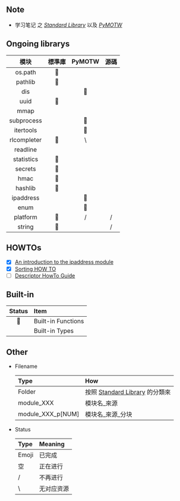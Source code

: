 ## Note
- 学习笔记 之 [*Standard Library*](https://docs.python.org/3/library/) 以及 [*PyMOTW*](https://pymotw.com/3/)


## Ongoing librarys 

| 模块 | 標準庫 | PyMOTW | 源碼 | 
| :---: | :---: | :---: | :---: |
| os.path | 🤪 |  |  | 
| pathlib | 🤪 |  |  | 
| dis |  | 🤪 |  | 
| uuid | 🤪 |  |  | 
| mmap |  |  |  | 
| subprocess |  | 🤪 |  | 
| itertools |  | 🤪 |  |
| rlcompleter | 🤪 | \ |  |
| readline |  |  |  | 
| statistics | 🤪 |  |  |  
| secrets | 🤪 |  |  |  
| hmac | 🤪 |  |  |  
| hashlib | 🤪 |  |  |  
| ipaddress |  | 🤪 |  | 
| enum |  | 🤪 |  |
| platform | 🤪 | / | / |
| string | 🤪 |  | / |
    
## HOWTOs

- [x] [An introduction to the ipaddress module](https://docs.python.org/3/howto/ipaddress.html)
- [x] [Sorting HOW TO](https://docs.python.org/3/howto/sorting.html)
- [ ] [Descriptor HowTo Guide](https://docs.python.org/3/howto/descriptor.html)

## Built-in 

| Status | Item | 
| :---: | :--- | 
| 🤪 | Built-in Functions |
| | Built-in Types | 

## Other

- Filename     
    
    | Type | How | 
    | :---- | :---- | 
    | Folder | 按照 [Standard Library](https://docs.python.org/3/library/index.html) 的分類來 | 
    | module_XXX | 模块名_來源 | 
    | module_XXX_p[NUM] | 模块名_來源_分块 | 

- Status 
    
    | Type | Meaning | 
    | :--- | :---| 
    | Emoji | 已完成 |
    | 空 | 正在进行 | 
    | /  | 不再进行 | 
    | \ | 无对应资源 | 
